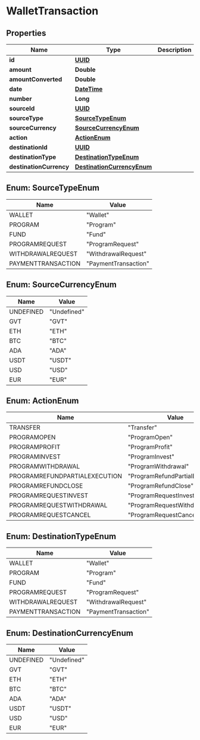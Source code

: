 
# WalletTransaction

## Properties
Name | Type | Description | Notes
------------ | ------------- | ------------- | -------------
**id** | [**UUID**](UUID.md) |  |  [optional]
**amount** | **Double** |  |  [optional]
**amountConverted** | **Double** |  |  [optional]
**date** | [**DateTime**](DateTime.md) |  |  [optional]
**number** | **Long** |  |  [optional]
**sourceId** | [**UUID**](UUID.md) |  |  [optional]
**sourceType** | [**SourceTypeEnum**](#SourceTypeEnum) |  |  [optional]
**sourceCurrency** | [**SourceCurrencyEnum**](#SourceCurrencyEnum) |  |  [optional]
**action** | [**ActionEnum**](#ActionEnum) |  |  [optional]
**destinationId** | [**UUID**](UUID.md) |  |  [optional]
**destinationType** | [**DestinationTypeEnum**](#DestinationTypeEnum) |  |  [optional]
**destinationCurrency** | [**DestinationCurrencyEnum**](#DestinationCurrencyEnum) |  |  [optional]


<a name="SourceTypeEnum"></a>
## Enum: SourceTypeEnum
Name | Value
---- | -----
WALLET | &quot;Wallet&quot;
PROGRAM | &quot;Program&quot;
FUND | &quot;Fund&quot;
PROGRAMREQUEST | &quot;ProgramRequest&quot;
WITHDRAWALREQUEST | &quot;WithdrawalRequest&quot;
PAYMENTTRANSACTION | &quot;PaymentTransaction&quot;


<a name="SourceCurrencyEnum"></a>
## Enum: SourceCurrencyEnum
Name | Value
---- | -----
UNDEFINED | &quot;Undefined&quot;
GVT | &quot;GVT&quot;
ETH | &quot;ETH&quot;
BTC | &quot;BTC&quot;
ADA | &quot;ADA&quot;
USDT | &quot;USDT&quot;
USD | &quot;USD&quot;
EUR | &quot;EUR&quot;


<a name="ActionEnum"></a>
## Enum: ActionEnum
Name | Value
---- | -----
TRANSFER | &quot;Transfer&quot;
PROGRAMOPEN | &quot;ProgramOpen&quot;
PROGRAMPROFIT | &quot;ProgramProfit&quot;
PROGRAMINVEST | &quot;ProgramInvest&quot;
PROGRAMWITHDRAWAL | &quot;ProgramWithdrawal&quot;
PROGRAMREFUNDPARTIALEXECUTION | &quot;ProgramRefundPartialExecution&quot;
PROGRAMREFUNDCLOSE | &quot;ProgramRefundClose&quot;
PROGRAMREQUESTINVEST | &quot;ProgramRequestInvest&quot;
PROGRAMREQUESTWITHDRAWAL | &quot;ProgramRequestWithdrawal&quot;
PROGRAMREQUESTCANCEL | &quot;ProgramRequestCancel&quot;


<a name="DestinationTypeEnum"></a>
## Enum: DestinationTypeEnum
Name | Value
---- | -----
WALLET | &quot;Wallet&quot;
PROGRAM | &quot;Program&quot;
FUND | &quot;Fund&quot;
PROGRAMREQUEST | &quot;ProgramRequest&quot;
WITHDRAWALREQUEST | &quot;WithdrawalRequest&quot;
PAYMENTTRANSACTION | &quot;PaymentTransaction&quot;


<a name="DestinationCurrencyEnum"></a>
## Enum: DestinationCurrencyEnum
Name | Value
---- | -----
UNDEFINED | &quot;Undefined&quot;
GVT | &quot;GVT&quot;
ETH | &quot;ETH&quot;
BTC | &quot;BTC&quot;
ADA | &quot;ADA&quot;
USDT | &quot;USDT&quot;
USD | &quot;USD&quot;
EUR | &quot;EUR&quot;



